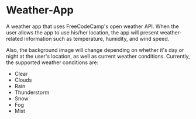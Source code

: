 # Weather-App

A weather app that uses FreeCodeCamp's open weather API. When the user allows the app to use his/her location, the app will present weather-related information such as temperature, humidity, and wind speed. 

Also, the background image will change depending on whether it's day or night at the user's location, as well as current weather conditions. Currently, the supported weather conditions are:

- Clear
- Clouds
- Rain
- Thunderstorm
- Snow
- Fog
- Mist
